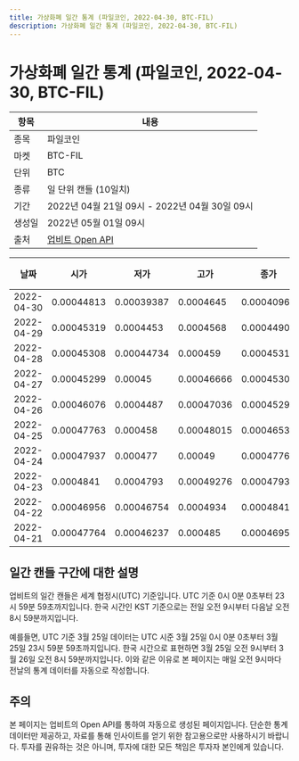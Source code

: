 ```yaml
---
title: 가상화폐 일간 통계 (파일코인, 2022-04-30, BTC-FIL)
description: 가상화폐 일간 통계 (파일코인, 2022-04-30, BTC-FIL)
---
```



가상화폐 일간 통계 (파일코인, 2022-04-30, BTC-FIL)
===

|항목|내용|
|--|--|
|종목|파일코인|
|마켓|BTC-FIL|
|단위|BTC|
|종류|일 단위 캔들 (10일치)|
|기간|2022년 04월 21일 09시 - 2022년 04월 30일 09시|
|생성일|2022년 05월 01일 09시|
|출처|[업비트 Open API](https://docs.upbit.com)|


|날짜|시가|저가|고가|종가|비고|
|--|--|--|--|--|--|
|2022-04-30|0.00044813|0.00039387|0.0004645|0.0004096|    |
|2022-04-29|0.00045319|0.0004453|0.0004568|0.00044909|    |
|2022-04-28|0.00045308|0.00044734|0.000459|0.00045318|    |
|2022-04-27|0.00045299|0.00045|0.00046666|0.00045308|    |
|2022-04-26|0.00046076|0.0004487|0.00047036|0.00045299|    |
|2022-04-25|0.00047763|0.000458|0.00048015|0.00046535|    |
|2022-04-24|0.00047937|0.000477|0.00049|0.00047762|    |
|2022-04-23|0.0004841|0.0004793|0.00049276|0.00047937|    |
|2022-04-22|0.00046956|0.00046754|0.0004934|0.0004841|    |
|2022-04-21|0.00047764|0.00046237|0.000485|0.00046955|    |


일간 캔들 구간에 대한 설명
---


업비트의 일간 캔들은 세계 협정시(UTC) 기준입니다. 
UTC 기준 0시 0분 0초부터 23시 59분 59초까지입니다. 
한국 시간인 KST 기준으로는 전일 오전 9시부터 다음날 오전 8시 59분까지입니다. 


예를들면, UTC 기준 3월 25일 데이터는 UTC 시준 3월 25일 0시 0분 0초부터 3월 25일 23시 59분 59초까지입니다. 
한국 시간으로 표현하면 3월 25일 오전 9시부터 3월 26일 오전 8시 59분까지입니다. 
이와 같은 이유로 본 페이지는 매일 오전 9시마다 전날의 통계 데이터를 자동으로 작성합니다. 


주의
---


본 페이지는 업비트의 Open API를 통하여 자동으로 생성된 페이지입니다. 
단순한 통계 데이터만 제공하고, 자료를 통해 인사이트를 얻기 위한 참고용으로만 사용하시기 바랍니다. 
투자를 권유하는 것은 아니며, 투자에 대한 모든 책임은 투자자 본인에게 있습니다. 
